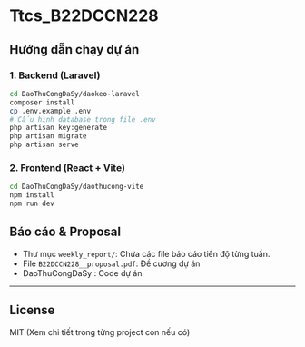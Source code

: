 # Ttcs_B22DCCN228

## Hướng dẫn chạy dự án

### 1. Backend (Laravel)
```sh
cd DaoThuCongDaSy/daokeo-laravel
composer install
cp .env.example .env
# Cấu hình database trong file .env
php artisan key:generate
php artisan migrate
php artisan serve
```

### 2. Frontend (React + Vite)
```sh
cd DaoThuCongDaSy/daothucong-vite
npm install
npm run dev
```

## Báo cáo & Proposal

- Thư mục `weekly_report/`: Chứa các file báo cáo tiến độ từng tuần.
- File `B22DCCN228__proposal.pdf`: Đề cương dự án 
- DaoThuCongDaSy : Code dự án 
---

## License

MIT (Xem chi tiết trong từng project con nếu có)
